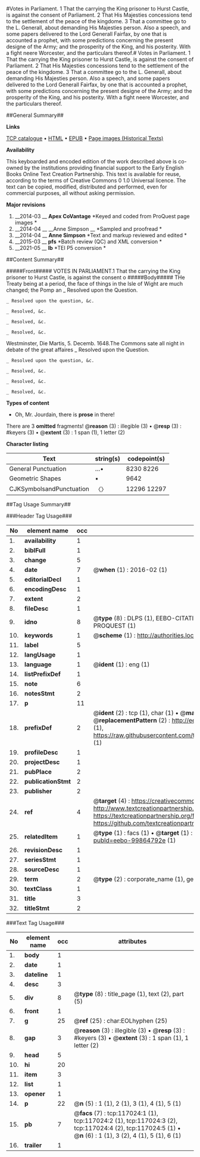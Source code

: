 #Votes in Parliament. 1 That the carrying the King prisoner to Hurst Castle, is against the consent of Parliament. 2 That His Majesties concessions tend to the settlement of the peace of the kingdome. 3 That a committee go to the L. Generall, about demanding His Majesties person. Also a speech, and some papers delivered to the Lord Generall Fairfax, by one that is accounted a prophet, with some predictions concerning the present designe of the Army; and the prosperity of the King, and his posterity. With a fight neere Worcester, and the particulars thereof.#
Votes in Parliament. 1 That the carrying the King prisoner to Hurst Castle, is against the consent of Parliament. 2 That His Majesties concessions tend to the settlement of the peace of the kingdome. 3 That a committee go to the L. Generall, about demanding His Majesties person. Also a speech, and some papers delivered to the Lord Generall Fairfax, by one that is accounted a prophet, with some predictions concerning the present designe of the Army; and the prosperity of the King, and his posterity. With a fight neere Worcester, and the particulars thereof.

##General Summary##

**Links**

[TCP catalogue](http://www.ota.ox.ac.uk/tcp/)  • 
[HTML](http://tei.it.ox.ac.uk/tcp/Texts-HTML/free/A83/A83590.html)  • 
[EPUB](http://tei.it.ox.ac.uk/tcp/Texts-EPUB/free/A83/A83590.epub) • 
[Page images (Historical Texts)](https://historicaltexts.jisc.ac.uk/eebo-99864792e)

**Availability**

This keyboarded and encoded edition of the work described above is co-owned by the
    institutions providing financial support to the Early English Books Online Text Creation
    Partnership. This text is available for reuse, according to the terms of  Creative Commons 0 1.0 Universal
    licence. The text can be copied, modified, distributed and performed, even for commercial
    purposes, all without asking permission.

**Major revisions**

1. __2014-03 __ __Apex CoVantage__ *Keyed and coded from ProQuest page images *
1. __2014-04 __ __Anne Simpson __ *Sampled and proofread *
1. __2014-04 __ __Anne Simpson__ *Text and markup reviewed and edited *
1. __2015-03 __ __pfs__ *Batch review (QC) and XML conversion *
1. __2021-05 __ __lb__ *TEI P5 conversion *

##Content Summary##

#####Front#####
 VOTES IN PARLIAMENT.1 That the carrying the King prisoner to Hurst Castle, is against the consent o
#####Body#####
 THe Treaty being at a period, the face of things in the Isle of Wight are much changed; the Pomp an
    _ Resolved upon the Question.

    _ Resolved upon the question, &c.

    _ Resolved, &c.

    _ Resolved, &c.

    _ Resolved, &c.
Westminster, Die Martis, 5. Decemb. 1648.The Commons sate all night in debate of the great affaires 
    _ Resolved upon the Question.

    _ Resolved upon the question, &c.

    _ Resolved, &c.

    _ Resolved, &c.

    _ Resolved, &c.

**Types of content**

  * Oh, Mr. Jourdain, there is **prose** in there!

There are 3 **omitted** fragments! 
 @__reason__ (3) : illegible (3)  •  @__resp__ (3) : #keyers (3)  •  @__extent__ (3) : 1 span (1), 1 letter (2)

**Character listing**


|Text|string(s)|codepoint(s)|
|---|---|---|
|General Punctuation|…•|8230 8226|
|Geometric Shapes|▪|9642|
|CJKSymbolsandPunctuation|〈〉|12296 12297|

##Tag Usage Summary##

###Header Tag Usage###

|No|element name|occ|attributes|
|---|---|---|---|
|1.|__availability__|1||
|2.|__biblFull__|1||
|3.|__change__|5||
|4.|__date__|7| @__when__ (1) : 2016-02 (1)|
|5.|__editorialDecl__|1||
|6.|__encodingDesc__|1||
|7.|__extent__|2||
|8.|__fileDesc__|1||
|9.|__idno__|8| @__type__ (8) : DLPS (1), EEBO-CITATION (1), VID (1), EEBO-PROQUEST (1), STC (3), PROQUEST (1)|
|10.|__keywords__|1| @__scheme__ (1) : http://authorities.loc.gov/ (1)|
|11.|__label__|5||
|12.|__langUsage__|1||
|13.|__language__|1| @__ident__ (1) : eng (1)|
|14.|__listPrefixDef__|1||
|15.|__note__|6||
|16.|__notesStmt__|2||
|17.|__p__|11||
|18.|__prefixDef__|2| @__ident__ (2) : tcp (1), char (1)  •  @__matchPattern__ (2) : ([0-9\-]+):([0-9IVX]+) (1), (.+) (1)  •  @__replacementPattern__ (2) : http://eebo.chadwyck.com/downloadtiff?vid=$1&page=$2 (1), https://raw.githubusercontent.com/textcreationpartnership/Texts/master/tcpchars.xml#$1 (1)|
|19.|__profileDesc__|1||
|20.|__projectDesc__|1||
|21.|__pubPlace__|2||
|22.|__publicationStmt__|2||
|23.|__publisher__|2||
|24.|__ref__|4| @__target__ (4) : https://creativecommons.org/publicdomain/zero/1.0/ (1), http://www.textcreationpartnership.org/docs/. (1), https://textcreationpartnership.org/faq/#faq05 (1), https://github.com/textcreationpartnership (1)|
|25.|__relatedItem__|1| @__type__ (1) : facs (1)  •  @__target__ (1) : https://data.historicaltexts.jisc.ac.uk/view?pubId=eebo-99864792e (1)|
|26.|__revisionDesc__|1||
|27.|__seriesStmt__|1||
|28.|__sourceDesc__|1||
|29.|__term__|2| @__type__ (2) : corporate_name (1), geographic_name (1)|
|30.|__textClass__|1||
|31.|__title__|3||
|32.|__titleStmt__|2||


###Text Tag Usage###

|No|element name|occ|attributes|
|---|---|---|---|
|1.|__body__|1||
|2.|__date__|1||
|3.|__dateline__|1||
|4.|__desc__|3||
|5.|__div__|8| @__type__ (8) : title_page (1), text (2), part (5)|
|6.|__front__|1||
|7.|__g__|25| @__ref__ (25) : char:EOLhyphen (25)|
|8.|__gap__|3| @__reason__ (3) : illegible (3)  •  @__resp__ (3) : #keyers (3)  •  @__extent__ (3) : 1 span (1), 1 letter (2)|
|9.|__head__|5||
|10.|__hi__|20||
|11.|__item__|3||
|12.|__list__|1||
|13.|__opener__|1||
|14.|__p__|22| @__n__ (5) : 1 (1), 2 (1), 3 (1), 4 (1), 5 (1)|
|15.|__pb__|7| @__facs__ (7) : tcp:117024:1 (1), tcp:117024:2 (1), tcp:117024:3 (2), tcp:117024:4 (2), tcp:117024:5 (1)  •  @__n__ (6) : 1 (1), 3 (2), 4 (1), 5 (1), 6 (1)|
|16.|__trailer__|1||
